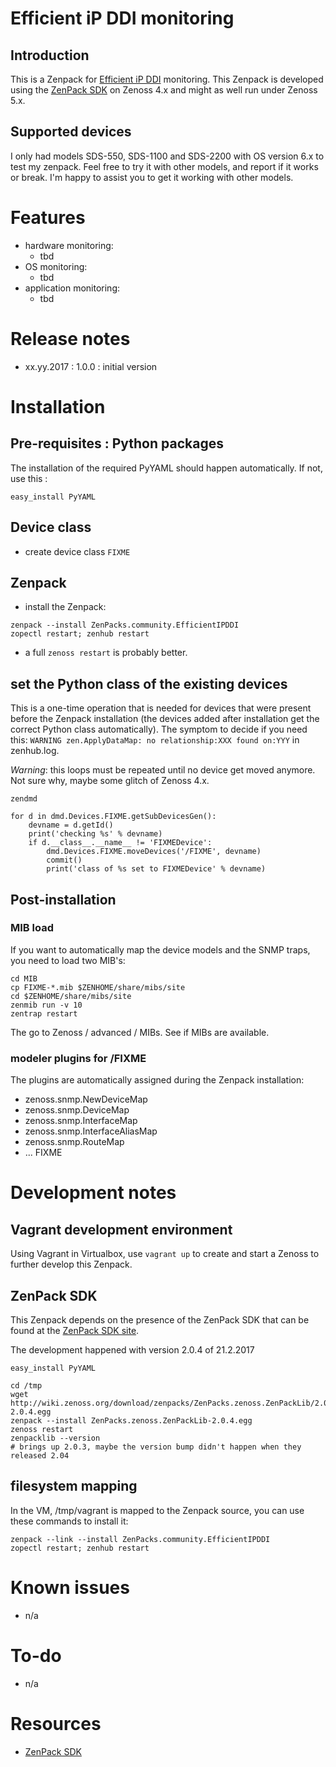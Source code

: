 # Efficient iP DDI monitoring

## Introduction

This is a Zenpack for [Efficient iP DDI](http://www.efficientip.com/solutions/smart-ddi/) monitoring. This Zenpack is developed using the [ZenPack SDK](https://www.zenoss.com/product/zenpacks/zenpacklib) on Zenoss 4.x and might as well run under Zenoss 5.x.

## Supported devices

I only had models SDS-550, SDS-1100 and SDS-2200 with OS version 6.x to test my zenpack. Feel free to try it with other models, and report if it works or break. I'm happy to assist you to get it working with other models.

# Features

- hardware monitoring:
    - tbd
- OS monitoring:
    - tbd
- application monitoring:
    - tbd

# Release notes

- xx.yy.2017 : 1.0.0 : initial version

# Installation

## Pre-requisites : Python packages

The installation of the required PyYAML should happen automatically. If not, use this :

```
easy_install PyYAML
```

## Device class

- create device class `FIXME`

## Zenpack

- install the Zenpack:

```
zenpack --install ZenPacks.community.EfficientIPDDI
zopectl restart; zenhub restart
```

- a full `zenoss restart` is probably better.

## set the Python class of the existing devices

This is a one-time operation that is needed for devices that were present before the Zenpack installation (the devices added after installation get the correct Python class automatically). The symptom to decide if you need this: `WARNING zen.ApplyDataMap: no relationship:XXX found on:YYY` in zenhub.log.

*Warning*: this loops must be repeated until no device get moved anymore. Not sure why, maybe some glitch of Zenoss 4.x.

`zendmd`

```
for d in dmd.Devices.FIXME.getSubDevicesGen():
    devname = d.getId()
    print('checking %s' % devname)
    if d.__class__.__name__ != 'FIXMEDevice':
        dmd.Devices.FIXME.moveDevices('/FIXME', devname)
        commit()
        print('class of %s set to FIXMEDevice' % devname)

```

## Post-installation

### MIB load

If you want to automatically map the device models and the SNMP traps, you need to load two MIB's:

```
cd MIB
cp FIXME-*.mib $ZENHOME/share/mibs/site
cd $ZENHOME/share/mibs/site
zenmib run -v 10
zentrap restart
```

The go to Zenoss / advanced / MIBs. See if MIBs are available.

### modeler plugins for /FIXME

The plugins are automatically assigned during the Zenpack installation:

- zenoss.snmp.NewDeviceMap
- zenoss.snmp.DeviceMap
- zenoss.snmp.InterfaceMap
- zenoss.snmp.InterfaceAliasMap
- zenoss.snmp.RouteMap
- ... FIXME

# Development notes

## Vagrant development environment

Using Vagrant in Virtualbox, use `vagrant up` to create and start a Zenoss to further develop this Zenpack.

## ZenPack SDK

This Zenpack depends on the presence of the ZenPack SDK that can be found at the [ZenPack SDK site](https://www.zenoss.com/product/zenpacks/zenpacklib).

The development happened with version 2.0.4 of 21.2.2017

```
easy_install PyYAML

cd /tmp
wget http://wiki.zenoss.org/download/zenpacks/ZenPacks.zenoss.ZenPackLib/2.0.4/ZenPacks.zenoss.ZenPackLib-2.0.4.egg
zenpack --install ZenPacks.zenoss.ZenPackLib-2.0.4.egg
zenoss restart
zenpacklib --version
# brings up 2.0.3, maybe the version bump didn't happen when they released 2.04
```

## filesystem mapping

In the VM, /tmp/vagrant is mapped to the Zenpack source, you can use these commands to install it:

    zenpack --link --install ZenPacks.community.EfficientIPDDI
    zopectl restart; zenhub restart

# Known issues

- n/a

# To-do

- n/a

# Resources

- [ZenPack SDK](https://www.zenoss.com/product/zenpacks/zenpacklib)
